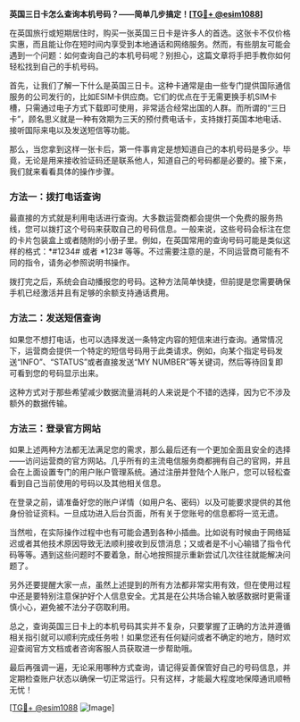 **英国三日卡怎么查询本机号码？——简单几步搞定！[[TG💪+ @esim1088](https://t.me/s/esim1088)]**

在英国旅行或短期居住时，购买一张英国三日卡是许多人的首选。这张卡不仅价格实惠，而且能让你在短时间内享受到本地通话和网络服务。然而，有些朋友可能会遇到一个问题：如何查询自己的本机号码呢？别担心，这篇文章将手把手教你如何轻松找到自己的手机号码。

首先，让我们了解一下什么是英国三日卡。这种卡通常是由一些专门提供国际通信服务的公司发行的，比如ESIM卡供应商。它们的优点在于无需更换手机SIM卡槽，只需通过电子方式下载即可使用，非常适合经常出国的人群。而所谓的“三日卡”，顾名思义就是一种有效期为三天的预付费电话卡，支持拨打英国本地电话、接听国际来电以及发送短信等功能。

那么，当您拿到这样一张卡后，第一件事肯定是想知道自己的本机号码是多少。毕竟，无论是用来接收验证码还是联系他人，知道自己的号码都是必要的。接下来，我们就来看看具体的操作步骤。

### 方法一：拨打电话查询

最直接的方式就是利用电话进行查询。大多数运营商都会提供一个免费的服务热线，您可以拨打这个号码来获取自己的号码信息。一般来说，这些号码会标注在您的卡片包装盒上或者随附的小册子里。例如，在英国常用的查询号码可能是类似这样的格式：*#1234# 或者 *123# 等等。不过需要注意的是，不同运营商可能有不同的指令，请务必参照说明书操作。

拨打完之后，系统会自动播报您的号码。这种方法简单快捷，但前提是您需要确保手机已经激活并且有足够的余额支持通话费用。

### 方法二：发送短信查询

如果您不想打电话，也可以选择发送一条特定内容的短信来进行查询。通常情况下，运营商会提供一个特定的短信号码用于此类请求。例如，向某个指定号码发送“INFO”、“STATUS”或者直接发送“MY NUMBER”等关键词，然后等待回复即可看到您的号码显示出来。

这种方式对于那些希望减少数据流量消耗的人来说是个不错的选择，因为它不涉及额外的数据传输。

### 方法三：登录官方网站

如果上述两种方法都无法满足您的需求，那么最后还有一个更加全面且安全的选择——访问运营商的官方网站。几乎所有的主流电信服务商都拥有自己的官网，并且会在上面设置专门的用户账户管理系统。通过注册并登陆个人账户，您可以轻松查看到自己当前使用的号码以及其他相关信息。

在登录之前，请准备好您的账户详情（如用户名、密码）以及可能要求提供的其他身份验证资料。一旦成功进入后台页面，所有关于您账号的信息都将一览无遗。

当然啦，在实际操作过程中也有可能会遇到各种小插曲。比如说有时候由于网络延迟或者其他技术原因导致无法顺利接收到反馈消息；又或者是不小心输错了指令代码等等。遇到这些问题时不要着急，耐心地按照提示重新尝试几次往往就能解决问题了。

另外还要提醒大家一点，虽然上述提到的所有方法都非常实用有效，但在使用过程中还是要特别注意保护好个人信息安全。尤其是在公共场合输入敏感数据时更需谨慎小心，避免被不法分子窃取利用。

总之，查询英国三日卡上的本机号码其实并不复杂，只要掌握了正确的方法并遵循相关指引就可以顺利完成任务啦！如果您还有任何疑问或者不确定的地方，随时欢迎查阅官方文档或者咨询客服人员获取进一步帮助哦。

最后再强调一遍，无论采用哪种方式查询，请记得妥善保管好自己的号码信息，并定期检查账户状态以确保一切正常运行。只有这样，才能最大程度地保障通讯顺畅无忧！

[[TG💪+ @esim1088](https://t.me/s/esim1088) ![Image](https://i.postimg.cc/4NQfJmqS/Snipaste-2025-05-13-00-14-12.png)]